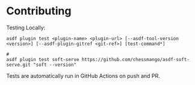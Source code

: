 # Contributing

Testing Locally:

```shell
asdf plugin test <plugin-name> <plugin-url> [--asdf-tool-version <version>] [--asdf-plugin-gitref <git-ref>] [test-command*]

#
asdf plugin test soft-serve https://github.com/chessmango/asdf-soft-serve.git "soft --version"
```

Tests are automatically run in GitHub Actions on push and PR.
